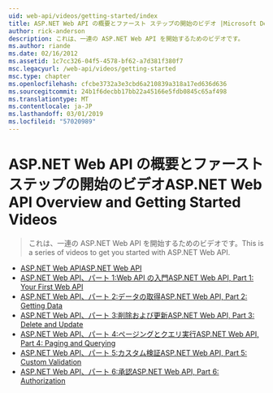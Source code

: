 ```yaml
---
uid: web-api/videos/getting-started/index
title: ASP.NET Web API の概要とファースト ステップの開始のビデオ |Microsoft Docs
author: rick-anderson
description: これは、一連の ASP.NET Web API を開始するためのビデオです。
ms.author: riande
ms.date: 02/16/2012
ms.assetid: 1c7cc326-04f5-4578-bf62-a7d381f380f7
msc.legacyurl: /web-api/videos/getting-started
msc.type: chapter
ms.openlocfilehash: cfcbe3732a3e3cbd6a210839a318a17ed636d636
ms.sourcegitcommit: 24b1f6decbb17bb22a45166e5fdb0845c65af498
ms.translationtype: MT
ms.contentlocale: ja-JP
ms.lasthandoff: 03/01/2019
ms.locfileid: "57020989"
---
```

<a name="aspnet-web-api-overview-and-getting-started-videos"></a><span data-ttu-id="147ca-103">ASP.NET Web API の概要とファースト ステップの開始のビデオ</span><span class="sxs-lookup"><span data-stu-id="147ca-103">ASP.NET Web API Overview and Getting Started Videos</span></span>
====================
> <span data-ttu-id="147ca-104">これは、一連の ASP.NET Web API を開始するためのビデオです。</span><span class="sxs-lookup"><span data-stu-id="147ca-104">This is a series of videos to get you started with ASP.NET Web API.</span></span>


- [<span data-ttu-id="147ca-105">ASP.NET Web API</span><span class="sxs-lookup"><span data-stu-id="147ca-105">ASP.NET Web API</span></span>](aspnet-web-api.md)
- [<span data-ttu-id="147ca-106">ASP.NET Web API、パート 1:Web API の入門</span><span class="sxs-lookup"><span data-stu-id="147ca-106">ASP.NET Web API, Part 1: Your First Web API</span></span>](your-first-web-api.md)
- [<span data-ttu-id="147ca-107">ASP.NET Web API、パート 2:データの取得</span><span class="sxs-lookup"><span data-stu-id="147ca-107">ASP.NET Web API, Part 2: Getting Data</span></span>](getting-data.md)
- [<span data-ttu-id="147ca-108">ASP.NET Web API、パート 3:削除および更新</span><span class="sxs-lookup"><span data-stu-id="147ca-108">ASP.NET Web API, Part 3: Delete and Update</span></span>](delete-and-update.md)
- [<span data-ttu-id="147ca-109">ASP.NET Web API、パート 4:ページングとクエリ実行</span><span class="sxs-lookup"><span data-stu-id="147ca-109">ASP.NET Web API, Part 4: Paging and Querying</span></span>](paging-and-querying.md)
- [<span data-ttu-id="147ca-110">ASP.NET Web API、パート 5:カスタム検証</span><span class="sxs-lookup"><span data-stu-id="147ca-110">ASP.NET Web API, Part 5: Custom Validation</span></span>](custom-validation.md)
- [<span data-ttu-id="147ca-111">ASP.NET Web API、パート 6:承認</span><span class="sxs-lookup"><span data-stu-id="147ca-111">ASP.NET Web API, Part 6: Authorization</span></span>](authorization.md)
